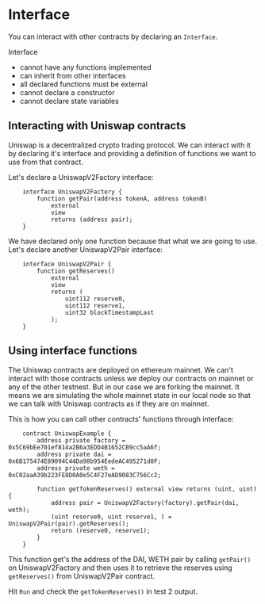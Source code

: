 # Interface

You can interact with other contracts by declaring an `Interface`.

Interface

- cannot have any functions implemented
- can inherit from other interfaces
- all declared functions must be external
- cannot declare a constructor
- cannot declare state variables

## Interacting with Uniswap contracts

Uniswap is a decentralized crypto trading protocol.
We can interact with it by declaring it's interface and providing a definition of functions we want to use from that contract.

Let's declare a UniswapV2Factory interface:

```
    interface UniswapV2Factory {
        function getPair(address tokenA, address tokenB)
            external
            view
            returns (address pair);
    }
```

We have declared only one function because that what we are going to use.
Let's declare another UniswapV2Pair interface:

```
    interface UniswapV2Pair {
        function getReserves()
            external
            view
            returns (
                uint112 reserve0,
                uint112 reserve1,
                uint32 blockTimestampLast
            );
    }
```

## Using interface functions

The Uniswap contracts are deployed on ethereum mainnet.
We can't interact with those contracts unless we deploy our contracts on mainnet or any of the other testnest.
But in our case we are forking the mainnet.
It means we are simulating the whole mainnet state in our local node so that we can talk with Uniswap contracts as if they are on mainnet.

This is how you can call other contracts' functions through interface:

```
    contract UniswapExample {
        address private factory = 0x5C69bEe701ef814a2B6a3EDD4B1652CB9cc5aA6f;
        address private dai = 0x6B175474E89094C44Da98b954EedeAC495271d0F;
        address private weth = 0xC02aaA39b223FE8D0A0e5C4F27eAD9083C756Cc2;

        function getTokenReserves() external view returns (uint, uint) {
            address pair = UniswapV2Factory(factory).getPair(dai, weth);
            (uint reserve0, uint reserve1, ) = UniswapV2Pair(pair).getReserves();
            return (reserve0, reserve1);
        }
    }
```

This function get's the address of the DAI, WETH pair by calling `getPair()` on UniswapV2Factory and then uses it to retrieve the reserves using `getReserves()` from UniswapV2Pair contract.

Hit `Run` and check the `getTokenReserves()` in test 2 output.
